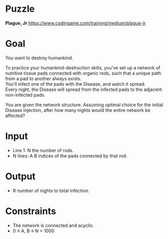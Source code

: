 # Puzzle
**Plague, Jr** https://www.codingame.com/training/medium/plague-jr

# Goal
You want to destroy humankind.

To practice your humankind-destruction skills, you've set up a network of nutritive tissue pads connected with organic rods, such that a unique path from a pad to another always exists.   
You'll infect one of the pads with the Disease, and watch it spread.   
Every night, the Disease will spread from the infected pads to the adjacent non-infected pads.  

You are given the network structure. Assuming optimal choice for the initial Disease injection, after how many nights would the entire network be affected?  

# Input
* Line 1: N the number of rods.
* N lines: A B indices of the pads connected by that rod.

# Output
* R number of nights to total infection.

# Constraints
* The network is connected and acyclic.
* 0 ≤ A, B ≤ N < 1000
